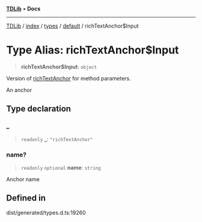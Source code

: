 [**TDLib**](../../../../../../README.md) • **Docs**

***

[TDLib](../../../../../../modules.md) / [index](../../../../../README.md) / [types](../../../README.md) / [default](../README.md) / richTextAnchor$Input

# Type Alias: richTextAnchor$Input

> **richTextAnchor$Input**: `object`

Version of [richTextAnchor](richTextAnchor.md) for method parameters.

An anchor

## Type declaration

### \_

> `readonly` **\_**: `"richTextAnchor"`

### name?

> `readonly` `optional` **name**: `string`

Anchor name

## Defined in

dist/generated/types.d.ts:19260
